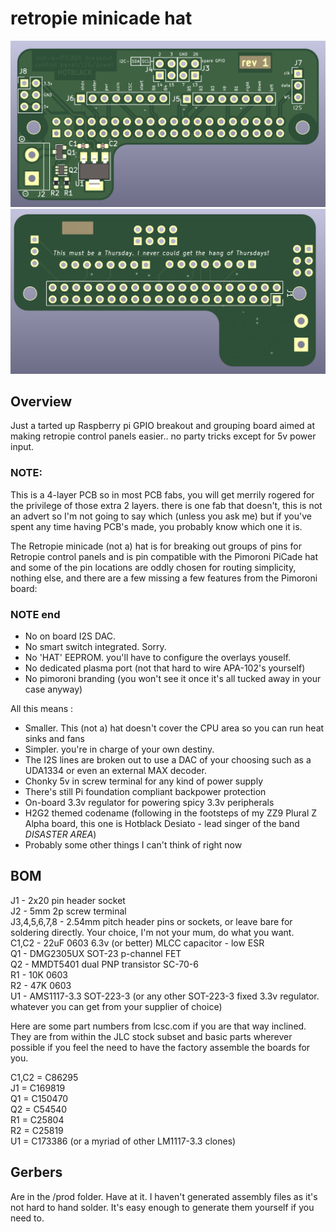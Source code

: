# retropie minicade hat

![PCB Front](front.png)  
![PCB Back](back.png)  

## Overview

Just a tarted up Raspberry pi GPIO breakout and grouping board aimed at making retropie control panels easier.. no party tricks except for 5v power input.

### NOTE:

This is a 4-layer PCB so in most PCB fabs, you will get merrily rogered for the privilege of those extra 2 layers. there is one fab that doesn't, this is not an advert so I'm not going to say which (unless you ask me) but if you've spent any time having PCB's made, you probably know which one it is.

The Retropie minicade (not a) hat is for breaking out groups of pins for Retropie control panels and is pin compatible with the Pimoroni PiCade hat and some of the pin locations are oddly chosen for routing simplicity, nothing else, and there are a few missing a few features from the Pimoroni board:

### NOTE end  

* No on board I2S DAC.
* No smart switch integrated. Sorry.
* No 'HAT' EEPROM. you'll have to configure the overlays youself.
* No dedicated plasma port (not that hard to wire APA-102's yourself)
* No pimoroni branding (you won't see it once it's all tucked away in your case anyway)  

All this means :

* Smaller. This (not a) hat doesn't cover the CPU area so you can run heat sinks and fans
* Simpler. you're in charge of your own destiny.
* The I2S lines are broken out to use a DAC of your choosing such as a UDA1334 or even an external MAX decoder.
* Chonky 5v in screw terminal for any kind of power supply
* There's still Pi foundation compliant backpower protection
* On-board 3.3v regulator for powering spicy 3.3v peripherals
* H2G2 themed codename (following in the footsteps of my ZZ9 Plural Z Alpha board, this one is Hotblack Desiato - lead singer of the band *DISASTER AREA*)
* Probably some other things I can't think of right now

## BOM

J1 - 2x20 pin header socket  
J2 - 5mm 2p screw terminal  
J3,4,5,6,7,8 - 2.54mm pitch header pins or sockets, or leave bare for soldering directly. Your choice, I'm not your mum, do what you want.  
C1,C2 - 22uF 0603 6.3v (or better) MLCC capacitor - low ESR  
Q1 - DMG2305UX SOT-23 p-channel FET  
Q2 - MMDT5401 dual PNP transistor SC-70-6  
R1 - 10K 0603  
R2 - 47K 0603  
U1 - AMS1117-3.3 SOT-223-3 (or any other SOT-223-3 fixed 3.3v regulator. whatever you can get from your supplier of choice)

Here are some part numbers from lcsc.com if you are that way inclined. They are from within the JLC stock subset and basic parts wherever possible if you feel the need to have the factory assemble the boards for you.

C1,C2 = C86295  
J1 = C169819  
Q1 = C150470  
Q2 = C54540  
R1 = C25804  
R2 = C25819  
U1 = C173386 (or a myriad of other LM1117-3.3 clones)  

## Gerbers

Are in the /prod folder. Have at it. I haven't generated assembly files as it's not hard to hand solder. It's easy enough to generate them yourself if you need to.  
